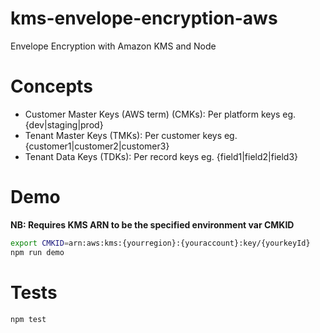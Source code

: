 # kms-envelope-encryption-aws
Envelope Encryption with Amazon KMS and Node

# Concepts

- Customer Master Keys (AWS term) (CMKs): Per platform keys eg. {dev|staging|prod}
- Tenant Master Keys (TMKs): Per customer keys eg. {customer1|customer2|customer3}
- Tenant Data Keys (TDKs): Per record keys eg. {field1|field2|field3}

# Demo
**NB: Requires KMS ARN to be the specified  environment var CMKID**

```bash
export CMKID=arn:aws:kms:{yourregion}:{youraccount}:key/{yourkeyId}
npm run demo
```
# Tests
```bash
npm test
```
